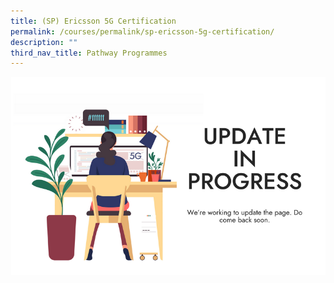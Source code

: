 ```yaml
---
title: (SP) Ericsson 5G Certification
permalink: /courses/permalink/sp-ericsson-5g-certification/
description: ""
third_nav_title: Pathway Programmes
---
```


![Update in Progress](/images/banners-and-logos/Webpage%20Update-S.png)